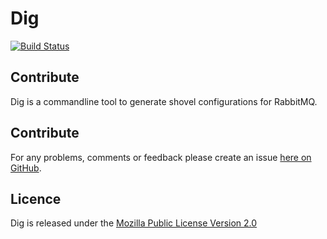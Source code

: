 Dig
===

[![Build Status](https://secure.travis-ci.org/brendanhay/dig.png)](http://travis-ci.org/brendanhay/dig)


<a name="contribute" />

Contribute
----------

Dig is a commandline tool to generate shovel configurations for RabbitMQ.


<a name="contribute" />

Contribute
----------

For any problems, comments or feedback please create an issue [here on GitHub](github.com/brendanhay/dig/issues).


<a name="licence" />

Licence
-------

Dig is released under the [Mozilla Public License Version 2.0](http://www.mozilla.org/MPL/)
